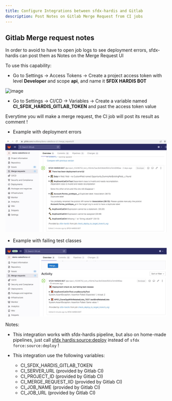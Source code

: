 ```yaml
---
title: Configure Integrations between sfdx-hardis and Gitlab
description: Post Notes on Gitlab Merge Request from CI jobs
---
```

<!-- markdownlint-disable MD013 -->

## Gitlab Merge request notes

In order to avoid to have to open job logs to see deployment errors, sfdx-hardis can post them as Notes on the Merge Request UI

To use this capability:

- Go to Settings -> Access Tokens -> Create a project access token with level **Developer** and scope **api**, and name it **SFDX HARDIS BOT**

![image](https://github.com/hardisgroupcom/sfdx-hardis/assets/129843004/b6669469-d71a-4cd8-9c5b-5d1d7d03e341)


- Go to Settings -> CI/CD -> Variables -> Create a variable named **CI_SFDX_HARDIS_GITLAB_TOKEN** and past the access token value

Everytime you will make a merge request, the CI job will post its result as comment !

- Example with deployment errors

![](assets/images/gitlab-mr-comment.jpg)

- Example with failing test classes

![](assets/images/gitlab-mr-comment-failed-tests.jpg)

Notes:

- This integration works with sfdx-hardis pipeline, but also on home-made pipelines, just call [sfdx hardis:source:deploy](https://sfdx-hardis.cloudity.com/hardis/source/deploy/) instead of `sfdx force:source:deploy` !

- This integration use the following variables:
  - CI_SFDX_HARDIS_GITLAB_TOKEN
  - CI_SERVER_URL (provided by Gitlab CI)
  - CI_PROJECT_ID (provided by Gitlab CI)
  - CI_MERGE_REQUEST_IID (provided by Gitlab CI)
  - CI_JOB_NAME (provided by Gitlab CI)
  - CI_JOB_URL (provided by Gitlab CI)

